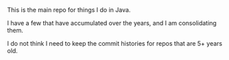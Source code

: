 This is the main repo for things I do in Java.    

I have a few that have accumulated over the years, and I am consolidating them.    

I do not think I need to keep the commit histories for repos that are 5+ years old.    


